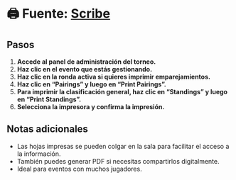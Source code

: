 # 🖨️ **Fuente**: [Scribe](https://scribehow.com/viewer/Printing_Standings_and_Pairings__aK1nU7jiTparJN3cqRMo1A)

## Pasos

1. **Accede al panel de administración del torneo.**
2. **Haz clic en el evento que estás gestionando.**
3. **Haz clic en la ronda activa si quieres imprimir emparejamientos.**
4. **Haz clic en “Pairings” y luego en “Print Pairings”.**
5. **Para imprimir la clasificación general, haz clic en “Standings” y luego en “Print Standings”.**
6. **Selecciona la impresora y confirma la impresión.**

## Notas adicionales

- Las hojas impresas se pueden colgar en la sala para facilitar el acceso a la información.
- También puedes generar PDF si necesitas compartirlos digitalmente.
- Ideal para eventos con muchos jugadores.
